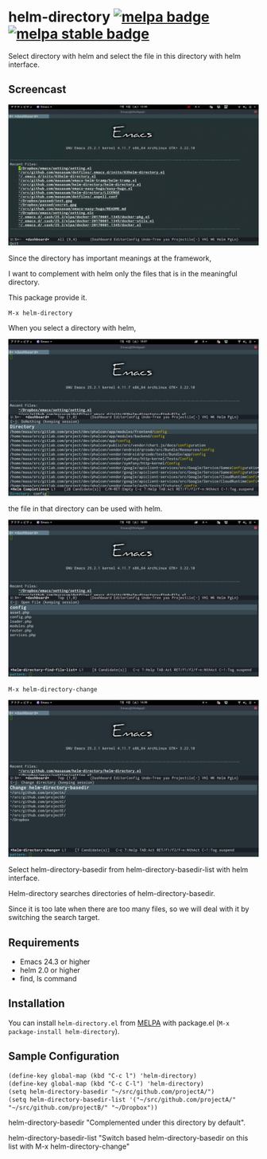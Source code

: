 # helm-directory [![melpa badge][melpa-badge]][melpa-link] [![melpa stable badge][melpa-stable-badge]][melpa-stable-link]

Select directory with helm and select the file in this directory with helm interface.

## Screencast

![screencast](image/screencast.gif)

Since the directory has important meanings at the framework,

I want to complement with helm only the files that is in the meaningful directory.

This package provide it.

	M-x helm-directory

When you select a directory with helm,

![screencast](image/helm-directory1.png)

 the file in that directory can be used with helm.

![screencast](image/helm-directory2.png)

	M-x helm-directory-change

![screencast](image/helm-directory3.png)

Select helm-directory-basedir from helm-directory-basedir-list with helm interface.

Helm-directory searches directories of helm-directory-basedir.

Since it is too late when there are too many files, so we will deal with it by switching the search target.

## Requirements

- Emacs 24.3 or higher
- helm 2.0 or higher
- find, ls command

## Installation

You can install `helm-directory.el` from [MELPA](http://melpa.org) with package.el
(`M-x package-install helm-directory`).

## Sample Configuration

	(define-key global-map (kbd "C-c l") 'helm-directory)
	(define-key global-map (kbd "C-c C-l") 'helm-directory)
	(setq helm-directory-basedir "~/src/github.com/projectA/")
	(setq helm-directory-basedir-list '("~/src/github.com/projectA/" "~/src/github.com/projectB/" "~/Dropbox"))

helm-directory-basedir "Complemented under this directory by default".

helm-directory-basedir-list "Switch based helm-directory-basedir on this list with M-x helm-directory-change"

[melpa-link]: http://melpa.org/#/helm-directory
[melpa-badge]: http://melpa.org/packages/helm-directory-badge.svg
[melpa-stable-link]: http://stable.melpa.org/#/helm-directory
[melpa-stable-badge]: http://stable.melpa.org/packages/helm-directory-badge.svg

